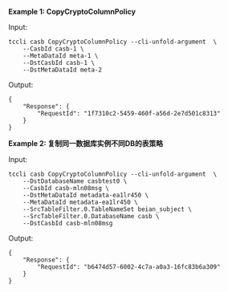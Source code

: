**Example 1: CopyCryptoColumnPolicy**



Input: 

```
tccli casb CopyCryptoColumnPolicy --cli-unfold-argument  \
    --CasbId casb-1 \
    --MetaDataId meta-1 \
    --DstCasbId casb-1 \
    --DstMetaDataId meta-2
```

Output: 
```
{
    "Response": {
        "RequestId": "1f7310c2-5459-460f-a56d-2e7d501c8313"
    }
}
```

**Example 2: 复制同一数据库实例不同DB的表策略**



Input: 

```
tccli casb CopyCryptoColumnPolicy --cli-unfold-argument  \
    --DstDatabaseName casbtest0 \
    --CasbId casb-mln08msg \
    --DstMetaDataId metadata-ea1lr450 \
    --MetaDataId metadata-ea1lr450 \
    --SrcTableFilter.0.TableNameSet beian_subject \
    --SrcTableFilter.0.DatabaseName casb \
    --DstCasbId casb-mln08msg
```

Output: 
```
{
    "Response": {
        "RequestId": "b6474d57-6002-4c7a-a0a3-16fc83b6a309"
    }
}
```

